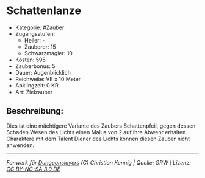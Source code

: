 # Schattenlanze  
- Kategorie: #Zauber  
- Zugangsstufen:  
  - Heiler: -  
  - Zauberer: 15  
  - Schwarzmagier: 10  
- Kosten: 595  
- Zauberbonus: 5  
- Dauer: Augenblicklich  
- Reichweite: VE x 10 Meter  
- Abklingzeit: 0 KR  
- Art: Zielzauber     

## Beschreibung:
Dies ist eine mächtigere Variante des Zaubers Schattenpfeil, gegen dessen Schaden Wesen des Lichts einen Malus von 2 auf ihre Abwehr erhalten.<br>Charaktere mit dem Talent Diener des Lichts können diesen Zauber nicht anwenden.


___
*Fanwerk für [Dungeonslayers](https://www.dungeonslayers.net/) (C) Christian Kennig | Quelle: GRW | Lizenz: [CC BY-NC-SA 3.0 DE](https://creativecommons.org/licenses/by-nc-sa/3.0/de/)*